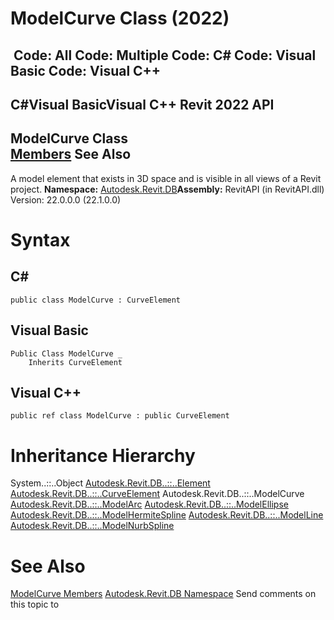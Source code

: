 # ModelCurve Class (2022)

﻿
 Code: All Code: Multiple Code: C# Code: Visual Basic Code: Visual C++   
---  
C#Visual BasicVisual C++
Revit 2022 API  
---  
ModelCurve Class  
[Members](38cb5e43-3bed-c29a-25ce-8da74cabff1f.md "ModelCurve Members") See Also  
---  
A model element that exists in 3D space and is visible in all views of a Revit project. 
**Namespace:** [Autodesk.Revit.DB](87546ba7-461b-c646-cbb1-2cb8f5bff8b2.md "Autodesk.Revit.DB Namespace")**Assembly:** RevitAPI (in RevitAPI.dll) Version: 22.0.0.0 (22.1.0.0)
# Syntax
C#  
---  
```text
public class ModelCurve : CurveElement
```
  
Visual Basic  
---  
```text
Public Class ModelCurve _
	Inherits CurveElement
```
  
Visual C++  
---  
```text
public ref class ModelCurve : public CurveElement
```
  
# Inheritance Hierarchy
System..::..Object [Autodesk.Revit.DB..::..Element](eb16114f-69ea-f4de-0d0d-f7388b105a16.md "Element Class") [Autodesk.Revit.DB..::..CurveElement](61673852-2d08-003d-e9fd-4be89d533774.md "CurveElement Class") Autodesk.Revit.DB..::..ModelCurve [Autodesk.Revit.DB..::..ModelArc](614f29c1-b98f-bc6f-58fa-8a4b0be4536f.md "ModelArc Class") [Autodesk.Revit.DB..::..ModelEllipse](1d81b0d6-be6e-2766-d21b-c635115f2ff9.md "ModelEllipse Class") [Autodesk.Revit.DB..::..ModelHermiteSpline](39cd643d-a325-ff29-36ff-3c04724e1fb8.md "ModelHermiteSpline Class") [Autodesk.Revit.DB..::..ModelLine](52b40d5e-8a43-0dd7-035b-ae9de12d024e.md "ModelLine Class") [Autodesk.Revit.DB..::..ModelNurbSpline](528c3e09-539e-c0e4-f6c4-900370f55d06.md "ModelNurbSpline Class")
# See Also
[ModelCurve Members](38cb5e43-3bed-c29a-25ce-8da74cabff1f.md "ModelCurve Members")
[Autodesk.Revit.DB Namespace](87546ba7-461b-c646-cbb1-2cb8f5bff8b2.md "Autodesk.Revit.DB Namespace")
Send comments on this topic to 